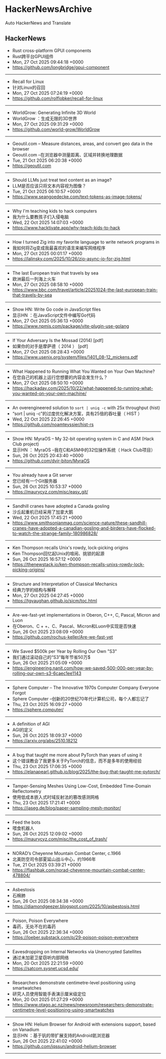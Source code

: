 # HackerNewsArchive
Auto HackerNews and Translate

## HackerNews
* Rust cross-platform GPUI components
* Rust跨平台GPUI组件
* Mon, 27 Oct 2025 09:44:18 +0000
* https://github.com/longbridge/gpui-component
----
* Recall for Linux
* 针对Linux的召回
* Mon, 27 Oct 2025 07:24:19 +0000
* https://github.com/rolflobker/recall-for-linux
----
* WorldGrow: Generating Infinite 3D World
* WorldGrow ：生成无限的3D世界
* Mon, 27 Oct 2025 09:31:29 +0000
* https://github.com/world-grow/WorldGrow
----
* Geoutil.com – Measure distances, areas, and convert geo data in the browser
* Geoutil.com –在浏览器中测量距离、区域并转换地理数据
* Tue, 21 Oct 2025 06:20:38 +0000
* https://geoutil.com
----
* Should LLMs just treat text content as an image?
* LLM是否应该只将文本内容视为图像？
* Tue, 21 Oct 2025 06:10:57 +0000
* https://www.seangoedecke.com/text-tokens-as-image-tokens/
----
* Why I'm teaching kids to hack computers
* 我为什么要教孩子们入侵电脑
* Wed, 22 Oct 2025 14:07:03 +0000
* https://www.hacktivate.app/why-teach-kids-to-hack
----
* How I turned Zig into my favorite language to write network programs in
* 我如何将Zig变成我最喜欢的语言来编写网络程序
* Mon, 27 Oct 2025 00:01:17 +0000
* https://lalinsky.com/2025/10/26/zio-async-io-for-zig.html
----
* The last European train that travels by sea
* 欧洲最后一列海上火车
* Mon, 27 Oct 2025 08:58:10 +0000
* https://www.bbc.com/travel/article/20251024-the-last-european-train-that-travels-by-sea
----
* Show HN: Write Go code in JavaScript files
* 显示HN ：在JavaScript文件中编写Go代码
* Mon, 27 Oct 2025 05:36:13 +0000
* https://www.npmjs.com/package/vite-plugin-use-golang
----
* If Your Adversary Is the Mossad (2014) [pdf]
* 如果你的对手是摩萨德（ 2014 ） [pdf]
* Mon, 27 Oct 2025 08:28:43 +0000
* https://www.usenix.org/system/files/1401_08-12_mickens.pdf
----
* What Happened to Running What You Wanted on Your Own Machine?
* 在您自己的机器上运行您想要的内容会发生什么？
* Mon, 27 Oct 2025 08:50:10 +0000
* https://hackaday.com/2025/10/22/what-happened-to-running-what-you-wanted-on-your-own-machine/
----
* An overengineered solution to `sort | uniq -c` with 25x throughput (hist)
* “sort | uniq -c”的过度优化解决方案，具有25倍的吞吐量（ HIST ）
* Wed, 22 Oct 2025 22:26:45 +0000
* https://github.com/noamteyssier/hist-rs
----
* Show HN: MyraOS – My 32-bit operating system in C and ASM (Hack Club project)
* 显示HN ： MyraOS –我在C和ASM中的32位操作系统（ Hack Club项目）
* Sun, 26 Oct 2025 20:43:40 +0000
* https://github.com/dvir-biton/MyraOS
----
* You already have a Git server
* 您已经有一个Git服务器
* Sun, 26 Oct 2025 10:53:37 +0000
* https://maurycyz.com/misc/easy_git/
----
* Sandhill cranes have adopted a Canada gosling
* 沙丘起重机已经采用了加拿大鹅
* Wed, 22 Oct 2025 17:45:21 +0000
* https://www.smithsonianmag.com/science-nature/these-sandhill-cranes-have-adopted-a-canadian-gosling-and-birders-have-flocked-to-watch-the-strange-family-180986828/
----
* Ken Thompson recalls Unix's rowdy, lock-picking origins
* Ken Thompson回忆起Unix的喧闹、挑锁的起源
* Sun, 26 Oct 2025 16:57:12 +0000
* https://thenewstack.io/ken-thompson-recalls-unixs-rowdy-lock-picking-origins/
----
* Structure and Interpretation of Classical Mechanics
* 经典力学的结构与解释
* Mon, 27 Oct 2025 04:27:45 +0000
* https://tgvaughan.github.io/sicm/toc.html
----
* Are-we-fast-yet implementations in Oberon, C++, C, Pascal, Micron and Luon
* 在Oberon、C + +、C、Pascal、Micron和Luon中实现是否快速
* Sun, 26 Oct 2025 23:08:09 +0000
* https://github.com/rochus-keller/Are-we-fast-yet
----
* We Saved $500k per Year by Rolling Our Own "S3"
* 我们通过滚动自己的“S3”每年节省50万$
* Sun, 26 Oct 2025 21:05:09 +0000
* https://engineering.nanit.com/how-we-saved-500-000-per-year-by-rolling-our-own-s3-6caec1ee1143
----
* Sphere Computer – The Innovative 1970s Computer Company Everyone Forgot
* Sphere Computer –创新的20世纪70年代计算机公司，每个人都忘记了
* Thu, 23 Oct 2025 16:09:27 +0000
* https://sphere.computer/
----
* A definition of AGI
* AGI的定义
* Sun, 26 Oct 2025 18:09:37 +0000
* https://arxiv.org/abs/2510.18212
----
* A bug that taught me more about PyTorch than years of using it
* 这个错误教会了我更多关于PyTorch的信息，而不是多年的使用经验
* Thu, 23 Oct 2025 17:06:35 +0000
* https://elanapearl.github.io/blog/2025/the-bug-that-taught-me-pytorch/
----
* Tamper-Sensing Meshes Using Low-Cost, Embedded Time-Domain Reflectometry
* 使用低成本嵌入式时域反射法的篡改感测网格
* Thu, 23 Oct 2025 17:21:41 +0000
* https://jaseg.de/blog/paper-sampling-mesh-monitor/
----
* Feed the bots
* 喂食机器人
* Sun, 26 Oct 2025 12:09:02 +0000
* https://maurycyz.com/misc/the_cost_of_trash/
----
* NORAD’s Cheyenne Mountain Combat Center, c.1966
* 北美防空司令部夏延山战斗中心，约1966年
* Tue, 21 Oct 2025 03:39:21 +0000
* https://flashbak.com/norad-cheyenne-mountain-combat-center-478804/
----
* Asbestosis
* 石棉肺
* Sun, 26 Oct 2025 08:34:38 +0000
* https://diamondgeezer.blogspot.com/2025/10/asbestosis.html
----
* Poison, Poison Everywhere
* 毒药，无处不在的毒药
* Sun, 26 Oct 2025 22:36:34 +0000
* https://loeber.substack.com/p/29-poison-poison-everywhere
----
* Eavesdropping on Internal Networks via Unencrypted Satellites
* 通过未加密卫星窃听内部网络
* Mon, 20 Oct 2025 22:21:59 +0000
* https://satcom.sysnet.ucsd.edu/
----
* Researchers demonstrate centimetre-level positioning using smartwatches
* 研究人员使用智能手表演示厘米级定位
* Mon, 20 Oct 2025 01:27:29 +0000
* https://www.otago.ac.nz/news/newsroom/researchers-demonstrate-centimetre-level-positioning-using-smartwatches
----
* Show HN: Helium Browser for Android with extensions support, based on Vanadium
* 显示HN ：基于钒的带扩展支持的Android氦浏览器
* Sun, 26 Oct 2025 22:41:02 +0000
* https://github.com/jqssun/android-helium-browser
----

